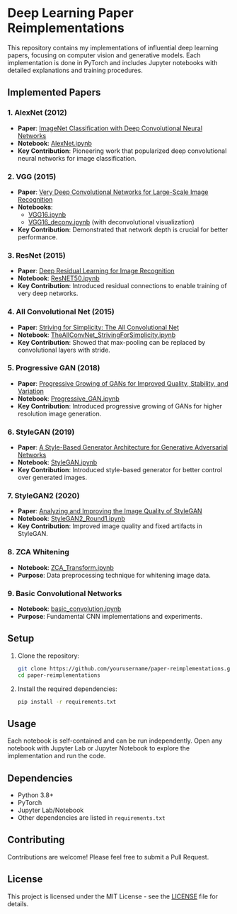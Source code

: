 # Deep Learning Paper Reimplementations

This repository contains my implementations of influential deep learning papers, focusing on computer vision and generative models. Each implementation is done in PyTorch and includes Jupyter notebooks with detailed explanations and training procedures.

## Implemented Papers

### 1. AlexNet (2012)
- **Paper**: [ImageNet Classification with Deep Convolutional Neural Networks](https://papers.nips.cc/paper/2012/hash/c399862d3b9d6b76c8436e924a68c45b-Abstract.html)
- **Notebook**: [AlexNet.ipynb](AlexNet.ipynb)
- **Key Contribution**: Pioneering work that popularized deep convolutional neural networks for image classification.

### 2. VGG (2015)
- **Paper**: [Very Deep Convolutional Networks for Large-Scale Image Recognition](https://arxiv.org/abs/1409.1556)
- **Notebooks**: 
  - [VGG16.ipynb](VGG16.ipynb)
  - [VGG16_deconv.ipynb](VGG16_deconv.ipynb) (with deconvolutional visualization)
- **Key Contribution**: Demonstrated that network depth is crucial for better performance.

### 3. ResNet (2015)
- **Paper**: [Deep Residual Learning for Image Recognition](https://arxiv.org/abs/1512.03385)
- **Notebook**: [ResNET50.ipynb](ResNET50.ipynb)
- **Key Contribution**: Introduced residual connections to enable training of very deep networks.

### 4. All Convolutional Net (2015)
- **Paper**: [Striving for Simplicity: The All Convolutional Net](https://arxiv.org/abs/1412.6806)
- **Notebook**: [TheAllConvNet_StrivingForSimplicity.ipynb](TheAllConvNet_StrivingForSimplicity.ipynb)
- **Key Contribution**: Showed that max-pooling can be replaced by convolutional layers with stride.

### 5. Progressive GAN (2018)
- **Paper**: [Progressive Growing of GANs for Improved Quality, Stability, and Variation](https://arxiv.org/abs/1710.10196)
- **Notebook**: [Progressive_GAN.ipynb](Progressive_GAN.ipynb)
- **Key Contribution**: Introduced progressive growing of GANs for higher resolution image generation.

### 6. StyleGAN (2019)
- **Paper**: [A Style-Based Generator Architecture for Generative Adversarial Networks](https://arxiv.org/abs/1812.04948)
- **Notebook**: [StyleGAN.ipynb](StyleGAN.ipynb)
- **Key Contribution**: Introduced style-based generator for better control over generated images.

### 7. StyleGAN2 (2020)
- **Paper**: [Analyzing and Improving the Image Quality of StyleGAN](https://arxiv.org/abs/1912.04958)
- **Notebook**: [StyleGAN2_Round1.ipynb](StyleGAN2_Round1.ipynb)
- **Key Contribution**: Improved image quality and fixed artifacts in StyleGAN.

### 8. ZCA Whitening
- **Notebook**: [ZCA_Transform.ipynb](ZCA_Transform.ipynb)
- **Purpose**: Data preprocessing technique for whitening image data.

### 9. Basic Convolutional Networks
- **Notebook**: [basic_convolution.ipynb](basic_convolution.ipynb)
- **Purpose**: Fundamental CNN implementations and experiments.

## Setup

1. Clone the repository:
   ```bash
   git clone https://github.com/yourusername/paper-reimplementations.git
   cd paper-reimplementations
   ```

2. Install the required dependencies:
   ```bash
   pip install -r requirements.txt
   ```

## Usage

Each notebook is self-contained and can be run independently. Open any notebook with Jupyter Lab or Jupyter Notebook to explore the implementation and run the code.

## Dependencies

- Python 3.8+
- PyTorch
- Jupyter Lab/Notebook
- Other dependencies are listed in `requirements.txt`

## Contributing

Contributions are welcome! Please feel free to submit a Pull Request.

## License

This project is licensed under the MIT License - see the [LICENSE](LICENSE) file for details.
